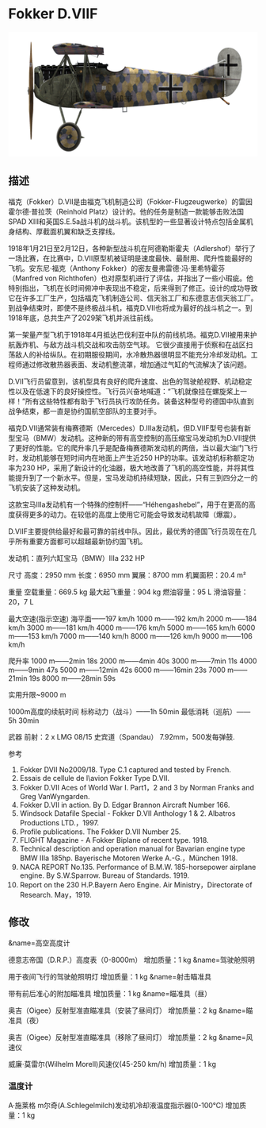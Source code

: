 # Fokker D.VIIF

![fokkerd7f](../images/fokkerd7f.png)

## 描述

福克（Fokker）D.VII是由福克飞机制造公司（Fokker-Flugzeugwerke）的雷因霍尔德·普拉茨（Reinhold Platz）设计的。他的任务是制造一款能够击败法国SPAD XIII和英国S.E.5a战斗机的战斗机。该机型的一些显著设计特点包括金属机身结构、厚截面机翼和缺乏支撑线。 

1918年1月21日至2月12日，各种新型战斗机在阿德勒斯霍夫（Adlershof）举行了一场比赛，在比赛中，D.VII原型机被证明是速度最快、最耐用、爬升性能最好的飞机。安东尼·福克（Anthony Fokker）的密友曼弗雷德·冯·里希特霍芬（Manfred von Richthofen）也对原型机进行了评估，并指出了一些小瑕疵。他特别指出，飞机在长时间俯冲中表现出不稳定，后来得到了修正。设计的成功导致它在许多工厂生产，包括福克飞机制造公司、信天翁工厂和东德意志信天翁工厂。到战争结束时，即使不是终极战斗机，福克D.VII也将成为最好的战斗机之一。到1918年底，总共生产了2029架飞机并派往前线。 

第一架量产型飞机于1918年4月抵达巴伐利亚中队的前线机场。福克D.VII被用来护航轰炸机、与敌方战斗机交战和攻击防空气球。 它很少直接用于侦察和在战区扫荡敌人的补给纵队。在初期服役期间，水冷散热器很明显不能充分冷却发动机。工程师通过修改散热器表面、发动机整流罩，增加通过气缸的气流解决了该问题。 

D.VII飞行员留意到，该机型具有良好的爬升速度、出色的驾驶舱视野、机动稳定性以及在低速下的良好操控性。飞行员兴奋地喊道：“飞机就像挂在螺旋桨上一样！”所有这些特性都有助于飞行员执行攻防任务。装备这种型号的德国中队直到战争结束，都一直是协约国航空部队的主要对手。

福克D.VII通常装有梅赛德斯（Mercedes）D.IIIa发动机，但D.VIIF型号也装有新型宝马（BMW）发动机。这种新的带有高空控制的高压缩宝马发动机为D.VII提供了更好的性能。它的爬升率几乎是配备梅赛德斯发动机的两倍，当以最大油门飞行时，发动机能够在短时间内在地面上产生近250 HP的功率。该发动机标称额定功率为230 HP，采用了新设计的化油器，极大地改善了飞机的高空性能，并将其性能提升到了一个新水平。但是，宝马发动机持续短缺，因此，只有三到四分之一的飞机安装了这种发动机。 

这款宝马IIIa发动机有一个特殊的控制杆——“Héhengashebel”，用于在更高的高度获得更多的动力。在较低的高度上使用它可能会导致发动机故障（爆震）。 

D.VIIF主要提供给最好和最可靠的前线中队。因此，最优秀的德国飞行员现在在几乎所有重要方面都可以超越最新协约国飞机。 


发动机：直列六缸宝马（BMW）IIIa 232 HP

尺寸
高度：2950 mm
长度：6950 mm
翼展：8700 mm
机翼面积：20.4 m²

重量
空载重量：669.5 kg
最大起飞重量：904 kg
燃油容量：95 L
滑油容量：20，7 L

最大空速(指示空速)
海平面——197 km/h
1000 m——192 km/h
2000 m——184 km/h
3000 m——181 km/h
4000 m——176 km/h
5000 m——165 km/h
6000 m——153 km/h
7000 m——140 km/h
8000 m——126 km/h
9000 m——106 km/h

爬升率
1000 m——2min 18s
2000 m——4min 40s
3000 m——7min 11s
4000 m——9min 47s
5000 m——12min 42s
6000 m——16min 23s
7000 m——21min 19s
8000 m——28min 59s

实用升限~9000 m

1000m高度的续航时间
标称动力（战斗）——1h 50min
最低消耗（巡航）——5h 30min

武器
前射：2 х LMG 08/15 史宾道（Spandau） 7.92mm，500发每弹鼓.

参考
1) Fokker DVII No2009/18. Type C.1 captured and tested by French.
2) Essais de cellule de l\avion Fokker Type D.VII.
3) Fokker D.VII Aces of World War I. Part1，2 and 3 by Norman Franks and Greg VanWyngarden.
4) Fokker D.VII in action. By D. Edgar Brannon Aircraft Number 166.
5) Windsock Datafile Special - Fokker D.VII Anthology 1 & 2. Albatros Productions LTD.，1997.
6) Profile publications. The Fokker D.VII Number 25.
7) FLIGHT Magazine - A Fokker Biplane of recent type. 1918.
8) Technical description and operation manual for Bavarian engine type BMW IIIa 185hp. Bayerische Motoren Werke A.-G.，München 1918.
9) NACA REPORT No.135. Performance of B.M.W. 185-horsepower airplane engine. By S.W.Sparrow. Bureau of Standards. 1919.
10) Report on the 230 H.P.Bayern Aero Engine. Air Ministry，Directorate of Research. May，1919.

## 修改
&name=高空高度计

德意志帝国（D.R.P.）高度表（0-8000m）
增加质量：1 kg
&name=驾驶舱照明

用于夜间飞行的驾驶舱照明灯
增加质量：1 kg
&name=射击瞄准具

带有前后准心的附加瞄准具
增加质量：1 kg
&name=瞄准具（昼）

奥吉（Oigee）反射型准直瞄准具（安装了昼间灯）
增加质量：2 kg
&name=瞄准具（夜）

奥吉（Oigee）反射型准直瞄准具（移除了昼间灯）
增加质量：2 kg
&name=风速仪

威廉·莫雷尔(Wilhelm Morell)风速仪(45-250 km/h)
增加质量：1 kg

### 温度计

A·施莱格 m尔奇(A.Schlegelmilch)发动机冷却液温度指示器(0-100℃)
增加质量：1 kg
